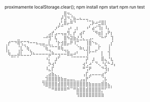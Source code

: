 proximamente 
localStorage.clear();
npm install
npm start
npm run test
⠀⠀⠀⠀⠀⠀⠀⠀⠀⠀⠀⠀⠀⠀⠀⠀⠀⠀⠀⣶⢤⡀⠀⠀⠀⠀⠀⠀⠀⠀⠀⠀⠀⠀⠀⠀
⠀⠀⠀⠀⠀⠀⠀⠀⠀⠀⠀⠀⠀⠀⠀⠀⠀⠀⡼⣹⠲⡘⣦⣀⣄⣀⣀⠀⠀⠀⠀⠀⠀⠀⠀⠀
⠀⠀⠀⠀⠀⠀⠀⠀⠀⠀⠀⠀⠀⠀⠀⠀⠀⢠⢃⣿⡤⠿⠙⠀⠀⠀⠈⢉⡷⠴⣚⣿⡇⠀⠀⠀
⠀⠀⠀⠀⠀⠀⠀⠀⠀⠀⠀⠀⠀⠀⠀⠀⡰⠋⠉⠀⢠⠆⢀⡆⠀⠀⠰⠃⣴⠊⢹⡆⠸⡄⠀⠀
⠀⠀⠀⠀⠀⠀⠀⠀⠀⠀⠀⠀⠀⠀⣠⡞⣠⠤⢤⣤⢻⡀⡞⠀⣴⠏⠀⠀⠈⠻⣶⡇⢠⠟⡆⠀
⠀⠀⠀⠀⣀⠀⠀⠀⠀⠀⠀⠀⠐⠚⣻⠁⢧⠀⠀⣿⠳⣽⣷⣜⣘⣄⣀⣠⠄⠀⠈⠓⠋⠀⢹⠀
⢀⡞⠉⠙⢿⢫⣉⠙⠒⠒⠦⢤⣤⣀⣇⡀⠈⡗⣺⣿⡤⠟⠸⡉⠀⠀⢸⣿⠑⠦⡀⠀⠀⢀⡎⠀
⢸⡀⠀⠀⢈⣇⠈⢷⡀⠀⠀⠀⠈⢷⣈⠉⠉⠿⢷⣀⡀⠀⠀⠈⠷⢆⣸⡇⠀⣀⠏⠀⠀⢸⠀⠀
⠈⢷⣀⣀⣼⣇⣀⣀⡹⠦⠤⠤⠤⠤⣬⠷⠤⢤⠤⠬⣿⣤⠴⠃⠀⠀⢸⠋⠉⠁⠀⡇⠀⢹⠀⠀
⠀⠀⠉⠁⠁⠀⠀⠀⠀⠀⠀⠀⠀⠰⡅⠀⣰⠋⠀⠀⠀⠈⠉⠉⠉⠉⡽⠀⣰⠀⠀⣿⣄⠘⣆⠀
⠀⠀⠀⠀⠀⠀⠀⠀⠀⠀⠀⠀⠀⠀⡳⢴⠃⠀⠀⠀⠀⠀⠀⠀⠀⢴⢃⠴⠁⠙⢄⠘⣎⠓⠼⡄
⠀⠀⠀⠀⠀⠀⠀⠀⠀⠀⠀⠀⠀⠸⣄⡏⠀⠀⠀⠀⠀⠀⠀⠀⠀⠛⢩⠟⠀⠀⠀⠙⢺⡆⠀⠀
⠀⠀⠀⠀⠀⠀⠀⠀⠀⠀⠀⠀⠀⢀⣴⣷⣄⡀⠀⠀⠀⠀⠀⠀⠀⢠⡏⣠⠤⠤⠤⣴⠋⠀⠀⠀
⠀⠀⠀⠀⠀⠀⠀⠀⠀⠀⠀⠀⣀⣹⣿⣿⣿⣿⣷⣶⣤⣤⣄⣀⣠⣤⡟⠁⠀⠀⠀⢈⡧⠀⠀⠀
⠀⠀⠀⠀⠀⠀⠀⠀⠀⠀⠀⠀⠹⣿⣿⣿⣿⣾⣿⣿⢿⣿⣿⣿⣿⣿⣿⣷⣶⣶⣶⣿⣿⣦⡀⠀
⠀⠀⠀⠀⠀⠀⠀⠀⠀⠀⠀⠀⠀⠀⠉⠛⠿⠿⠿⠿⠛⠉⠛⣷⣿⣿⣾⣿⣿⣿⣿⡛⠋⠉⠁⠀
⠀⠀⠀⠀⠀⠀⠀⠀⠀⠀⠀⠀⠀⠀⠀⠀⠀⠀⠀⠀⠀⠀⠀⢻⣿⣿⣿⣿⣿⣿⣿⣷⠀⠀⠀⠀
